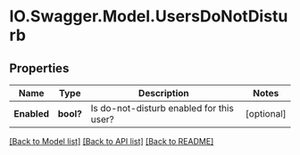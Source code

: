 # IO.Swagger.Model.UsersDoNotDisturb
## Properties

Name | Type | Description | Notes
------------ | ------------- | ------------- | -------------
**Enabled** | **bool?** | Is do-not-disturb enabled for this user? | [optional] 

[[Back to Model list]](../README.md#documentation-for-models) [[Back to API list]](../README.md#documentation-for-api-endpoints) [[Back to README]](../README.md)

